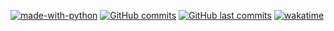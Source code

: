 [![made-with-python](https://img.shields.io/badge/Made%20with-Python-1f425f.svg)](https://www.python.org/)
[![GitHub commits](https://badgen.net/github/commits/denballakh/ray-tracing)](https://github.com/denballakh/ray-tracing/commit/)
[![GitHub last commits](https://badgen.net/github/last-commit/denballakh/ray-tracing)](https://github.com/denballakh/ray-tracing/commit/)
[![wakatime](https://wakatime.com/badge/user/df42f72a-c77f-4265-b1ef-de178d31468c/project/d623f37a-8f98-4c24-a102-0f508c46b4c5.svg)](https://wakatime.com/badge/user/df42f72a-c77f-4265-b1ef-de178d31468c/project/d623f37a-8f98-4c24-a102-0f508c46b4c5)
